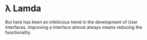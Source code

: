 # λ Lamda

But here has been an infelicious trend in the development of User Interfaces.
Improving a interface almost always means reducing the functionality.
